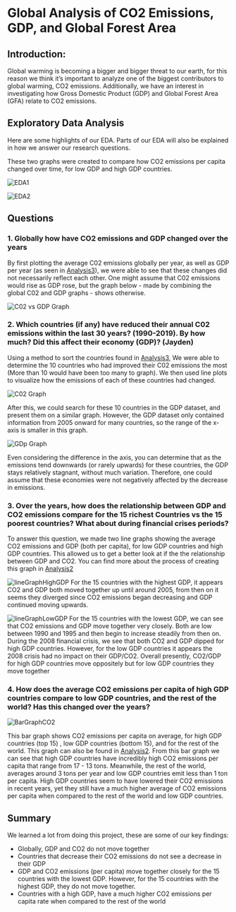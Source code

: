 # Global Analysis of CO2 Emissions, GDP, and Global Forest Area

## Introduction:
Global warming is becoming a bigger and bigger threat to our earth, for this reason we think it’s important to analyze one of the biggest contributors to global warming, CO2 emissions. Additionally, we have an interest in investigating how Gross Domestic Product (GDP)  and Global Forest Area (GFA) relate to CO2 emissions.


## Exploratory Data Analysis
Here are some highlights of our EDA. Parts of our EDA will also be explained in how we answer our research questions. 

These two graphs were created to compare how CO2 emissions per capita changed over time, for low GDP and high GDP countries.  

![EDA1](images/notebook2eda1.png)

![EDA2](images/notebook2eda2.png)


## Questions

### 1. Globally how have CO2 emissions and GDP changed over the years 


By first plotting the average C02 emissions globally per year, as well as GDP per year (as seen in [Analysis3](notebooks/analysis3.ipynb)), we were able to see that these changes did not necessarily reflect each other. One might assume that C02 emissions would rise as GDP rose, but the graph below - made by combining the global C02 and GDP graphs - shows otherwise.

![C02 vs GDP Graph](images/GDP_vs_C02_Global.png)


### 2. Which countries (if any) have reduced their annual C02 emissions within the last 30 years? (1990-2019). By how much? Did this affect their economy (GDP)? (Jayden)

Using a method to sort the countries found in [Analysis3](notebooks/analysis3.ipynb), We were able to determine the 10 countries who had improved their C02 emissions the most (More than 10 would have been too many to graph). We then used line plots to visualize how the emissions of each of these countries had changed.

![C02 Graph](images/C02_of_10_Countries.png)

After this, we could search for these 10 countries in the GDP dataset, and present them on a similar graph. However, the GDP dataset only contained information from 2005 onward for many countries, so the range of the x-axis is smaller in this graph.

![GDp Graph](images/GDP_of_10_Countries.png)

Even considering the difference in the axis, you can determine that as the emissions tend downwards (or rarely upwards) for these countries, the GDP stays relatively stagnant, without much variation. Therefore, one could assume that these economies were not negatively affected by the decrease in emissions.

### 3. Over the years, how does the relationship between GDP and CO2 emissions compare for the  15 richest Countries vs the 15 poorest countries? What about during financial crises periods?

To answer this question, we made two line graphs showing the average CO2 emissions and GDP (both per capita), for low GDP countries and high GDP countries. This allowed us to get a better look at if the the relationship between GDP and CO2. You can find more about the process of creating this graph in [Analysis2](notebooks/analysis2.ipynb)

![lineGraphHighGDP](images/notebook2fig1.png)
For the 15 countries with the highest GDP, it appears CO2 and GDP both moved together up until around 2005, from then on it seems they diverged since CO2 emissions began decreasing and GDP continued moving upwards. 

![lineGraphLowGDP](images/notebook2fig2.png)
For the 15 countries with the lowest GDP, we can see that CO2 emissions and GDP move together very closely. Both are low between 1990 and 1995 and then begin to increase steadily from then on. During the 2008 financial crisis, we see that both CO2 and GDP dipped for high GDP countries. However, for the low GDP countries it appears the 2008 crisis had no impact on their GDP/CO2. Overall presently, CO2/GDP for high GDP countries move oppositely but for low GDP countries they move together

### 4. How does the average CO2 emissions per capita of high GDP countries compare to low GDP countries, and the rest of the world? Has this changed over the years?
![BarGraphCO2](images/notebook2fig3.png)

This bar graph shows CO2 emissions per capita on average, for high GDP countries (top 15) , low GDP countries (bottom 15), and for the rest of the world. This graph can also be found in [Analysis2](notebooks/analysis2.ipynb). 
From this bar graph we can see that high GDP countries have incredibly high CO2 emissions per capita that range from 17 - 13 tons. Meanwhile, the rest of the world, averages around 3 tons per year and low GDP countries emit less than 1 ton per capita.
High GDP countries seem to have lowered their CO2 emissions in recent years, yet they still have a much higher average of CO2 emissions per capita when compared to the rest of the world and low GDP countries. 



## Summary
We learned a lot from doing this project, these are some of our key findings:
- Globally, GDP and CO2 do not move together 
- Countries that decrease their CO2 emissions do not see a decrease in their GDP
- GDP and CO2 emissions (per capita) move together closely for the 15 countries with the lowest GDP. However, for the 15 countries with the highest GDP, they do not move together. 
- Countries with a high GDP, have a much higher CO2 emissions per capita rate when compared to the rest of the world
